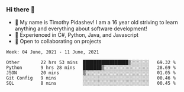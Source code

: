 ### Hi there 👋
- :adult: My name is Timothy Pidashev! I am a 16 year old striving to learn anything and everything about software development!
- :evergreen_tree: Experienced in C#, Python, Java, and Javascript
- 👯 Open to collaborating on projects

<!--START_SECTION:waka-->
```text
Week: 04 June, 2021 - 11 June, 2021

Other        22 hrs 53 mins  █████████████████▒░░░░░░░   69.32 % 
Python       9 hrs 28 mins   ███████▒░░░░░░░░░░░░░░░░░   28.69 % 
JSON         20 mins         ▒░░░░░░░░░░░░░░░░░░░░░░░░   01.05 % 
Git Config   9 mins          ░░░░░░░░░░░░░░░░░░░░░░░░░   00.46 % 
SQL          8 mins          ░░░░░░░░░░░░░░░░░░░░░░░░░   00.45 % 
```
<!--END_SECTION:waka-->
